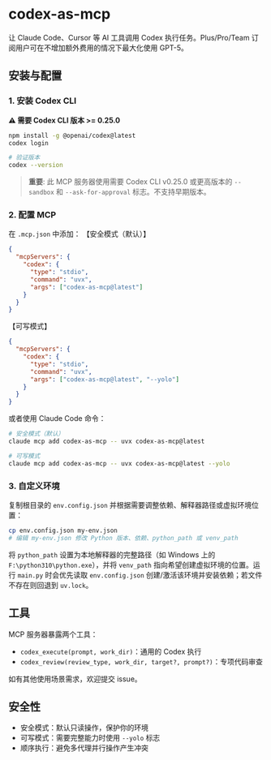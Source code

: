 # codex-as-mcp

让 Claude Code、Cursor 等 AI 工具调用 Codex 执行任务。Plus/Pro/Team 订阅用户可在不增加额外费用的情况下最大化使用 GPT-5。

## 安装与配置

### 1. 安装 Codex CLI

**⚠️ 需要 Codex CLI 版本 >= 0.25.0**

```bash
npm install -g @openai/codex@latest
codex login

# 验证版本
codex --version
```

> **重要**: 此 MCP 服务器使用需要 Codex CLI v0.25.0 或更高版本的 `--sandbox` 和 `--ask-for-approval` 标志。不支持早期版本。

### 2. 配置 MCP

在 `.mcp.json` 中添加：
【安全模式（默认）】
```json
{
  "mcpServers": {
    "codex": {
      "type": "stdio",
      "command": "uvx",
      "args": ["codex-as-mcp@latest"]
    }
  }
}
```

【可写模式】
```json
{
  "mcpServers": {
    "codex": {
      "type": "stdio",
      "command": "uvx",
      "args": ["codex-as-mcp@latest", "--yolo"]
    }
  }
}
```

或者使用 Claude Code 命令：
```bash
# 安全模式（默认）
claude mcp add codex-as-mcp -- uvx codex-as-mcp@latest

# 可写模式
claude mcp add codex-as-mcp -- uvx codex-as-mcp@latest --yolo
```

### 3. 自定义环境

复制根目录的 `env.config.json` 并根据需要调整依赖、解释器路径或虚拟环境位置：

```bash
cp env.config.json my-env.json
# 编辑 my-env.json 修改 Python 版本、依赖、python_path 或 venv_path
```

将 `python_path` 设置为本地解释器的完整路径（如 Windows 上的 `F:\python310\python.exe`），并将 `venv_path` 指向希望创建虚拟环境的位置。运行 `main.py` 时会优先读取 `env.config.json` 创建/激活该环境并安装依赖；若文件不存在则回退到 `uv.lock`。

## 工具

MCP 服务器暴露两个工具：
- `codex_execute(prompt, work_dir)`：通用的 Codex 执行
- `codex_review(review_type, work_dir, target?, prompt?)`：专项代码审查

如有其他使用场景需求，欢迎提交 issue。

## 安全性

- 安全模式：默认只读操作，保护你的环境
- 可写模式：需要完整能力时使用 `--yolo` 标志
- 顺序执行：避免多代理并行操作产生冲突

